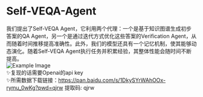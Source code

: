 # Self-VEQA-Agent
我们提出了Self-VEQA Agent，它利用两个代理：一个是基于知识图谱生成初步答案的QA Agent，另一个是通过迭代方式优化这些答案的Verification Agent，从而随着时间推移提高准确性。此外，我们的模型还具有一个记忆机制，使其能够动态演化。随着Self-VEQA Agent执行任务并积累经验，其整体性能会随时间不断提高。<br>
![Example Image](https://github.com/menghanyaya/Self-VEQA-Agent/Figure/example.png)<br>
✨复现的话需要Openai的api key<br>
✨所需数据下载链接：https://pan.baidu.com/s/1DkySYrWAhOOx-rymu_0wKg?pwd=qjrw 提取码: qjrw

